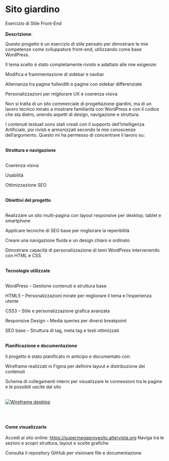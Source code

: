# Sito giardino
Esercizio di Stile Front-End<br><br>
<b>Descrizione</b>:<br>

Questo progetto è un esercizio di stile pensato per dimostrare le mie competenze come sviluppatore front-end, utilizzando come base WordPress.

Il tema scelto è stato completamente rivisto e adattato alle mie esigenze:

Modifica e frammentazione di sidebar e navbar

Alternanza tra pagine fullwidth e pagine con sidebar differenziate

Personalizzazioni per migliorare UX e coerenza visiva

Non si tratta di un sito commerciale di progettazione giardini, ma di un lavoro tecnico mirato a mostrare familiarità con WordPress e con il codice che sta dietro, unendo aspetti di design, navigazione e struttura.

I contenuti testuali sono stati creati con il supporto dell’Intelligenza Artificiale, poi rivisti e armonizzati secondo le mie conoscenze dell’argomento. Questo mi ha permesso di concentrare il lavoro su:<br><br>

<b>Struttura e navigazione</b><br><br>

Coerenza visiva

Usabilità

Ottimizzazione SEO<br><br>

<b>Obiettivi del progetto</b><br><br>

Realizzare un sito multi-pagina con layout responsive per desktop, tablet e smartphone

Applicare tecniche di SEO base per migliorare la reperibilità

Creare una navigazione fluida e un design chiaro e ordinato

Dimostrare capacità di personalizzazione di temi WordPress intervenendo con HTML e CSS<br><br>

<b>Tecnologie utilizzate</b><br><br>

WordPress – Gestione contenuti e struttura base

HTML5 – Personalizzazioni mirate per migliorare il tema e l’esperienza utente

CSS3 – Stile e personalizzazione grafica avanzata

Responsive Design – Media queries per diversi breakpoint

SEO base – Struttura di tag, meta tag e testi ottimizzati<br><br>

<b>Pianificazione e documentazione</b><br><br>
Il progetto è stato pianificato in anticipo e documentato con:

Wireframe realizzati in Figma per definire layout e distribuzione dei contenuti

Schema di collegamenti interni per visualizzare le connessioni tra le pagine e le possibili uscite dal sito<br><br>

[![Wireframe desktop](wireframe_flusso.png?raw=1)](wireframe_flusso.png?raw=1)

  <br><br>

<b>Come visualizzarlo</b><br><br>
Accedi al sito online: https://supermegaprovesito.altervista.org
Naviga tra le sezioni e scopri struttura, layout e scelte grafiche

Consulta il repository GitHub per visionare file e documentazione
